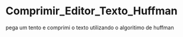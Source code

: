 # Comprimir_Editor_Texto_Huffman
pega um tento e comprimi o texto utilizando o algoritimo de huffman
